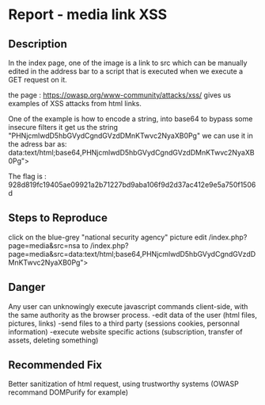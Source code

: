 # Report - media link XSS
## Description
In the index page, one of the image is a link to src
which can be manually edited in the address bar
to a script that is executed when we execute a GET request on it.

the page : https://owasp.org/www-community/attacks/xss/
gives us examples of XSS attacks from html links.

One of the example is how to encode a string, <script>alert('XSS')</script>
into base64 to bypass some insecure filters
it get us the string "PHNjcmlwdD5hbGVydCgndGVzdDMnKTwvc2NyaXB0Pg"
we can use it in the adress bar as:
data:text/html;base64,PHNjcmlwdD5hbGVydCgndGVzdDMnKTwvc2NyaXB0Pg">

The flag is : 928d819fc19405ae09921a2b71227bd9aba106f9d2d37ac412e9e5a750f1506d

## Steps to Reproduce
click on the blue-grey "national security agency" picture
edit
/index.php?page=media&src=nsa
to
/index.php?page=media&src=data:text/html;base64,PHNjcmlwdD5hbGVydCgndGVzdDMnKTwvc2NyaXB0Pg">

## Danger
Any user can unknowingly execute javascript commands client-side, with the same authority as the browser process.
-edit data of the user (html files, pictures, links)
-send files to a third party (sessions cookies, personnal information)
-execute website specific actions (subscription, transfer of assets, deleting something)

## Recommended Fix
Better sanitization of html request, using trustworthy systems (OWASP recommand DOMPurify for example)

